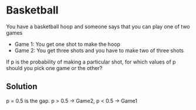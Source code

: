 # Basketball

You have a basketball hoop and someone says that you can play one of two games

+ Game 1: You get one shot to make the hoop
+ Game 2: You get three shots and you have to make two of three shots

If p is the probability of making a particular shot, for which values of p should you pick one game or the other?

## Solution

p = 0.5 is the gap. p > 0.5 -> Game2, p < 0.5 -> Game1

